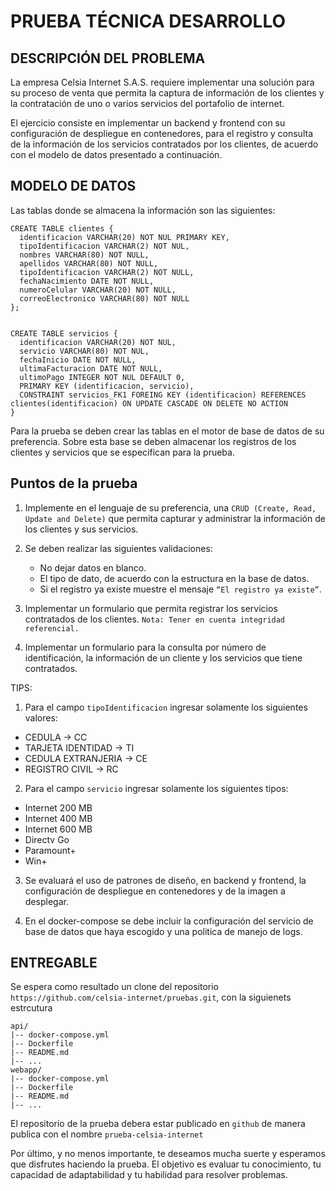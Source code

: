 # PRUEBA TÉCNICA DESARROLLO

## DESCRIPCIÓN DEL PROBLEMA

La empresa Celsia Internet S.A.S. requiere implementar una solución para su proceso de venta que permita la captura de información de los clientes y la contratación de uno o varios servicios del portafolio de internet.

El ejercicio consiste en implementar un backend y frontend con su configuración de despliegue en contenedores, para el registro y consulta de la información de los servicios contratados por los clientes, de acuerdo con el modelo de datos presentado a continuación.

## MODELO DE DATOS

Las tablas donde se almacena la información son las siguientes:

```console
CREATE TABLE clientes {
  identificacion VARCHAR(20) NOT NUL PRIMARY KEY,
  tipoIdentificacion VARCHAR(2) NOT NUL,
  nombres VARCHAR(80) NOT NULL,
  apellidos VARCHAR(80) NOT NULL,
  tipoIdentificacion VARCHAR(2) NOT NULL,
  fechaNacimiento DATE NOT NULL,
  numeroCelular VARCHAR(20) NOT NULL,
  correoElectronico VARCHAR(80) NOT NULL
};


CREATE TABLE servicios {
  identificacion VARCHAR(20) NOT NUL,
  servicio VARCHAR(80) NOT NUL,
  fechaInicio DATE NOT NULL,
  ultimaFacturacion DATE NOT NULL,
  ultimoPago INTEGER NOT NUL DEFAULT 0,
  PRIMARY KEY (identificacion, servicio),
  CONSTRAINT servicios_FK1 FOREING KEY (identificacion) REFERENCES clientes(identificacion) ON UPDATE CASCADE ON DELETE NO ACTION
}
```

Para la prueba se deben crear las tablas en el motor de base de datos de su preferencia. Sobre esta base se deben almacenar los registros de los clientes y servicios que se especifican para la prueba.

## Puntos de la prueba

1. Implemente en el lenguaje de su preferencia, una `CRUD (Create, Read, Update and Delete)` que permita capturar y administrar la información de los clientes y sus servicios.

2. Se deben realizar las siguientes validaciones:

   - No dejar datos en blanco.
   - El tipo de dato, de acuerdo con la estructura en la base de datos.
   - Si el registro ya existe muestre el mensaje `“El registro ya existe”`.

3. Implementar un formulario que permita registrar los servicios contratados de los clientes. `Nota: Tener en cuenta integridad referencial.`

4. Implementar un formulario para la consulta por número de identificación, la información de un cliente y los servicios que tiene contratados.

TIPS:

1. Para el campo `tipoIdentificacion` ingresar solamente los siguientes valores:

- CEDULA → CC
- TARJETA IDENTIDAD → TI
- CEDULA EXTRANJERIA → CE
- REGISTRO CIVIL → RC

2. Para el campo `servicio` ingresar solamente los siguientes tipos:

- Internet 200 MB
- Internet 400 MB
- Internet 600 MB
- Directv Go
- Paramount+
- Win+

3. Se evaluará el uso de patrones de diseño, en backend y frontend, la configuración de despliegue en contenedores y de la imagen a desplegar.

4. En el docker-compose se debe incluir la configuración del servicio de base de datos que haya escogido y una politica de manejo de logs.

## ENTREGABLE

Se espera como resultado un clone del repositorio `https://github.com/celsia-internet/pruebas.git`, con la siguienets estrcutura

```
api/
|-- docker-compose.yml
|-- Dockerfile
|-- README.md
|-- ...
webapp/
|-- docker-compose.yml
|-- Dockerfile
|-- README.md
|-- ...
```

El repositorio de la prueba debera estar publicado en `github` de manera publica con el nombre `prueba-celsia-internet`

Por último, y no menos importante, te deseamos mucha suerte y esperamos que disfrutes haciendo la prueba. El objetivo es evaluar tu conocimiento, tu capacidad de adaptabilidad y tu habilidad para resolver problemas.
